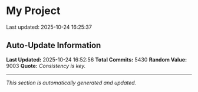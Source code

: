 # My Project


Last updated: 2025-10-24 16:25:37





























































































































































































































































































































































































































































































































































































































































































































































































































































































































































































































































































































































































































































































































































































































































































































































































































































































































































































































































































































































































































































































































































































































































































































































































































































































































































































































































































































































































































































































































































































































































































































































































































































































































































































































































































































































































































































































































































































































































































































































































































































































































































































































































































































































































































































































































































































































































































































































































































































































































































































































































































































































































































































































































































































































































































































































































































































































































































































































































































































































































































































## Auto-Update Information

**Last Updated:** 2025-10-24 16:52:56
**Total Commits:** 5430
**Random Value:** 9003
**Quote:** _Consistency is key._

---
_This section is automatically generated and updated._